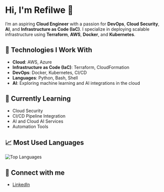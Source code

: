 # Hi, I'm Refilwe 👋

I’m an aspiring **Cloud Engineer** with a passion for **DevOps**, **Cloud Security**, **AI**, and **Infrastructure as Code (IaC)**. I specialize in deploying scalable infrastructure using **Terraform**, **AWS**, **Docker**, and **Kubernetes**.

## 🔧 Technologies I Work With
- **Cloud**: AWS, Azure
- **Infrastructure as Code (IaC)**: Terraform, CloudFormation
- **DevOps**: Docker, Kubernetes, CI/CD
- **Languages**: Python, Bash, Shell
- **AI**: Exploring machine learning and AI integrations in the cloud

## 🌱 Currently Learning
- Cloud Security
- CI/CD Pipeline Integration
- AI and Cloud AI Services
- Automation Tools

## 📈 Most Used Languages

![Top Languages](https://github-readme-stats.vercel.app/api/top-langs/?username=RefilweMohlala&layout=compact)

## 💬 Connect with me
- [LinkedIn](https://www.linkedin.com/in/RefilweMohlala)

